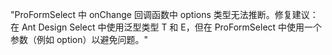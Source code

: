 "ProFormSelect 中 onChange 回调函数中 options 类型无法推断。修复建议：在 Ant Design Select 中使用泛型类型 T 和 E，但在 ProFormSelect 中使用一个参数（例如 option）以避免问题。"
